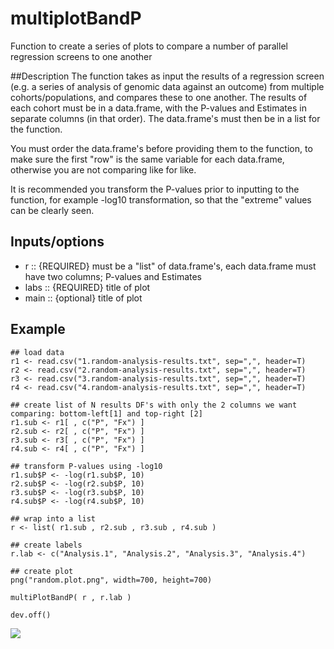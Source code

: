 multiplotBandP
==============

Function to create a series of plots to compare a number of parallel regression screens to one another

##Description
The function takes as input the results of a regression screen (e.g. a series of analysis of genomic data against an outcome) from multiple cohorts/populations, and compares these to one another. The results of each cohort must be in a data.frame, with the P-values and Estimates in separate columns (in that order). The data.frame's must then be in a list for the function.

You must order the data.frame's before providing them to the function, to make sure the first "row" is the same variable for each data.frame, otherwise you are not comparing like for like.

It is recommended you transform the P-values prior to inputting to the function, for example -log10 transformation, so that the "extreme" values can be clearly seen.

## Inputs/options
* r     ::  {REQUIRED} must be a "list" of data.frame's, each data.frame must have two columns; P-values and Estimates
* labs  ::  {REQUIRED} title of plot
* main  ::  {optional} title of plot

## Example
```
## load data
r1 <- read.csv("1.random-analysis-results.txt", sep=",", header=T)
r2 <- read.csv("2.random-analysis-results.txt", sep=",", header=T)
r3 <- read.csv("3.random-analysis-results.txt", sep=",", header=T)
r4 <- read.csv("4.random-analysis-results.txt", sep=",", header=T)

## create list of N results DF's with only the 2 columns we want comparing: bottom-left[1] and top-right [2]
r1.sub <- r1[ , c("P", "Fx") ]
r2.sub <- r2[ , c("P", "Fx") ]
r3.sub <- r3[ , c("P", "Fx") ]
r4.sub <- r4[ , c("P", "Fx") ]

## transform P-values using -log10
r1.sub$P <- -log(r1.sub$P, 10)
r2.sub$P <- -log(r2.sub$P, 10)
r3.sub$P <- -log(r3.sub$P, 10)
r4.sub$P <- -log(r4.sub$P, 10)

## wrap into a list
r <- list( r1.sub , r2.sub , r3.sub , r4.sub )

## create labels
r.lab <- c("Analysis.1", "Analysis.2", "Analysis.3", "Analysis.4")

## create plot
png("random.plot.png", width=700, height=700)

multiPlotBandP( r , r.lab )

dev.off()
```
![](http://s30.postimg.org/lnynragv5/random_plot.png)
